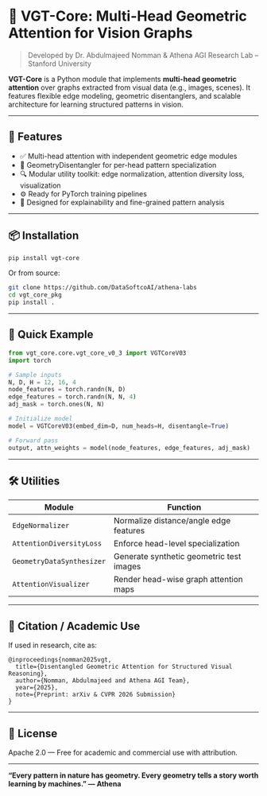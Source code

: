 # 🔷 VGT-Core: Multi-Head Geometric Attention for Vision Graphs

> Developed by Dr. Abdulmajeed Nomman & Athena AGI Research Lab – Stanford University

**VGT-Core** is a Python module that implements **multi-head geometric attention** over graphs extracted from visual data (e.g., images, scenes). It features flexible edge modeling, geometric disentanglers, and scalable architecture for learning structured patterns in vision.

---

## 🚀 Features

- ✅ Multi-head attention with independent geometric edge modules
- 🧠 GeometryDisentangler for per-head pattern specialization
- 🔍 Modular utility toolkit: edge normalization, attention diversity loss, visualization
- ⚙️ Ready for PyTorch training pipelines
- 🔁 Designed for explainability and fine-grained pattern analysis

---

## 📦 Installation

```bash
pip install vgt-core
```

Or from source:

```bash
git clone https://github.com/DataSoftcoAI/athena-labs
cd vgt_core_pkg
pip install .
```

---

## 🧪 Quick Example

```python
from vgt_core.core.vgt_core_v0_3 import VGTCoreV03
import torch

# Sample inputs
N, D, H = 12, 16, 4
node_features = torch.randn(N, D)
edge_features = torch.randn(N, N, 4)
adj_mask = torch.ones(N, N)

# Initialize model
model = VGTCoreV03(embed_dim=D, num_heads=H, disentangle=True)

# Forward pass
output, attn_weights = model(node_features, edge_features, adj_mask)
```

---

## 🛠 Utilities

| Module | Function |
|--------|----------|
| `EdgeNormalizer` | Normalize distance/angle edge features |
| `AttentionDiversityLoss` | Enforce head-level specialization |
| `GeometryDataSynthesizer` | Generate synthetic geometric test images |
| `AttentionVisualizer` | Render head-wise graph attention maps |

---

## 🧠 Citation / Academic Use

If used in research, cite as:

```
@inproceedings{nomman2025vgt,
  title={Disentangled Geometric Attention for Structured Visual Reasoning},
  author={Nomman, Abdulmajeed and Athena AGI Team},
  year={2025},
  note={Preprint: arXiv & CVPR 2026 Submission}
}
```

---

## 📜 License

Apache 2.0 — Free for academic and commercial use with attribution.

---

**“Every pattern in nature has geometry. Every geometry tells a story worth learning by machines.” — Athena**
